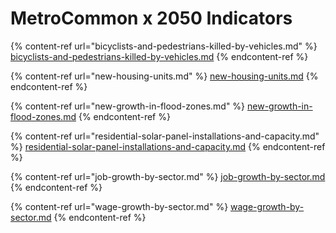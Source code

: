 # MetroCommon x 2050 Indicators

{% content-ref url="bicyclists-and-pedestrians-killed-by-vehicles.md" %}
[bicyclists-and-pedestrians-killed-by-vehicles.md](bicyclists-and-pedestrians-killed-by-vehicles.md)
{% endcontent-ref %}

{% content-ref url="new-housing-units.md" %}
[new-housing-units.md](new-housing-units.md)
{% endcontent-ref %}

{% content-ref url="new-growth-in-flood-zones.md" %}
[new-growth-in-flood-zones.md](new-growth-in-flood-zones.md)
{% endcontent-ref %}

{% content-ref url="residential-solar-panel-installations-and-capacity.md" %}
[residential-solar-panel-installations-and-capacity.md](residential-solar-panel-installations-and-capacity.md)
{% endcontent-ref %}

{% content-ref url="job-growth-by-sector.md" %}
[job-growth-by-sector.md](job-growth-by-sector.md)
{% endcontent-ref %}

{% content-ref url="wage-growth-by-sector.md" %}
[wage-growth-by-sector.md](wage-growth-by-sector.md)
{% endcontent-ref %}
